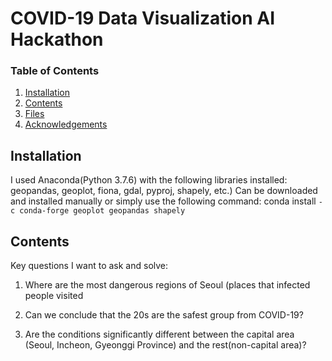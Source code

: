 # COVID-19 Data Visualization AI Hackathon

### Table of Contents

1. [Installation](readme.md)
2. [Contents](readme.md)
3. [Files](readme.md)
4. [Acknowledgements](readme.md)

## Installation

I used Anaconda(Python 3.7.6) with the following libraries installed: geopandas, geoplot, fiona, gdal, pyproj, shapely, etc.) Can be downloaded and installed manually or simply use the following command: conda install <code>-c conda-forge geoplot geopandas shapely</code>

## Contents

Key questions I want to ask and solve:

1. Where are the most dangerous regions of Seoul (places that infected people visited

2. Can we conclude that the 20s are the safest group from COVID-19?

3. Are the conditions significantly different between the capital area (Seoul, Incheon, Gyeonggi Province) and the rest(non-capital area)?

